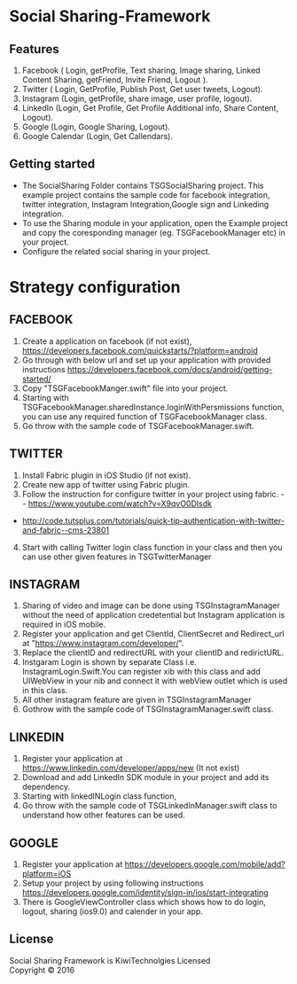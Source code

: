 Social Sharing-Framework
=============
## Features
1. Facebook ( Login, getProfile, Text sharing, Image sharing, Linked Content Sharing, getFriend, Invite Friend, Logout ).
2. Twitter ( Login, GetProfile, Publish Post, Get user tweets, Logout).
3. Instagram (Login, getProfile, share image, user profile, logout).
4. LinkedIn (Login, Get Profile, Get Profile Additional info, Share Content, Logout).
5. Google (Login, Google Sharing, Logout).
6. Google Calendar (Login, Get Callendars).

Getting started
----------------
- The SocialSharing  Folder contains TSGSocialSharing project. This example  project contains the sample code for facebook integration, twitter integration, Instagram Integration,Google sign and Linkeding integration.
- To use the Sharing module in your application, open the Example project and copy the coresponding manager (eg. TSGFacebookManager etc) in your project.
- Configure the related social sharing in your project.

Strategy configuration
======================

FACEBOOK
--------
1. Create a application on facebook (if not exist), https://developers.facebook.com/quickstarts/?platform=android
2. Go through with below url and set up your application with provided instructions
https://developers.facebook.com/docs/android/getting-started/
3. Copy "TSGFacebookManger.swift" file into your project.
6. Starting with TSGFacebookManager.sharedInstance.loginWithPersmissions function, you can use any required function of TSGFacebookManager class.
7. Go throw with the sample code of TSGFacebookManager.swift.


TWITTER
--------
1. Install Fabric plugin in iOS Studio (if not exist).
2. Create new app of twitter using Fabric plugin.
3. Follow the instruction for configure twitter in your project using fabric. - - https://www.youtube.com/watch?v=X9qvO0DIsdk
- http://code.tutsplus.com/tutorials/quick-tip-authentication-with-twitter-and-fabric--cms-23801
4. Start with calling Twitter login class function in your class and then you can use other given features in TSGTwitterManager

INSTAGRAM
--------
1. Sharing of video and image can be done using TSGInstagramManager without the need of application credetential but Instagram application is required in iOS mobile.
1. Register your application and get ClientId, ClientSecret and Redirect_url at "https://www.instagram.com/developer/".
2. Replace the clientID and redirectURL with your clientID and redirictURL.
3. Instgaram Login is shown by separate Class i.e. InstagramLogin.Swift.You can register xib with this class and add UIWebView in your nib and connect it with webView outlet which is used in this class.
4. All other instagram feature are given in TSGInstagramManager
6. Gothrow with the sample code of TSGInstagramManager.swift class.

LINKEDIN
--------

1. Register your application at https://www.linkedin.com/developer/apps/new (It not exist)
2. Download and add LinkedIn SDK module in your project and add its dependency.
3. Starting with linkedINLogin class function,
4. Go throw with the sample code of TSGLinkedInManager.swift class to understand how other features can be used.


GOOGLE
------
1. Register your application at https://developers.google.com/mobile/add?platform=iOS
2. Setup your project by using following instructions https://developers.google.com/identity/sign-in/ios/start-integrating
3. There is GoogleViewController class which shows how to do login, logout, sharing (ios9.0) and calender in your app.


License
---------
Social Sharing Framework is KiwiTechnolgies Licensed  
Copyright © 2016